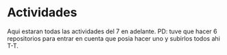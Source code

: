 # Actividades

Aqui estaran todas las actividades del 7 en adelante.
PD: tuve que hacer 6 repositorios para entrar en cuenta que posia hacer uno y subirlos todos ahi T-T.
